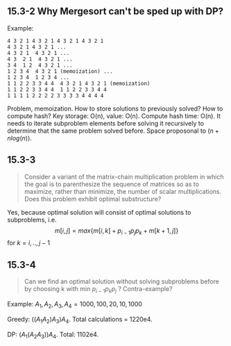 ## 15.3-2 Why Mergesort can't be sped up with DP?

Example:

```
4 3 2 1 4 3 2 1 4 3 2 1 4 3 2 1
4 3 2 1 4 3 2 1 ...
4 3 2 1  4 3 2 1 ...
4 3  2 1  4 3 2 1 ...
3 4  1 2  4 3 2 1 ...
1 2 3 4  4 3 2 1 (memoization) ... 
1 2 3 4  1 2 3 4 ...
1 1 2 2 3 3 4 4  4 3 2 1 4 3 2 1 (memoization)
1 1 2 2 3 3 4 4  1 1 2 2 3 3 4 4
1 1 1 1 2 2 2 2 3 3 3 3 4 4 4 4 

```

Problem, memoization. How to store solutions to previously solved? How to compute hash? Key storage: O(n), value: O(n). Compute hash time: O(n). It needs to iterate subproblem elements before solving it recursively to determine that the same problem solved before. Space proposonal to $(n+nlog(n))$. 


## 15.3-3

> Consider a variant of the matrix-chain multiplication problem in which the goal is to parenthesize the sequence of matrices so as to maximize, rather than minimize, the number of scalar multiplications. Does this problem exhibit optimal substructure?

Yes, because optimal solution will consist of optimal solutions to subproblems, i.e. $$m[i,j] = max \left\{ m[i,k] + p_{i-1} p_j p_k + m[k+1,j] \right\} $$ for $k = i,..,j-1$


## 15.3-4

> Can we find an optimal solution without solving subproblems before by choosing k with min $p_{i-1} p_k p_j$ ? Contra-example?

Example: 
$A_1, A_2, A_3, A_4 = 1000,100,20,10,1000$ 

Greedy: $((A_1 A_2)A_3)A_4$. Total calculations = 1220e4.

DP: $(A_1 (A_2A_3))A_4$. Total: 1102e4.


